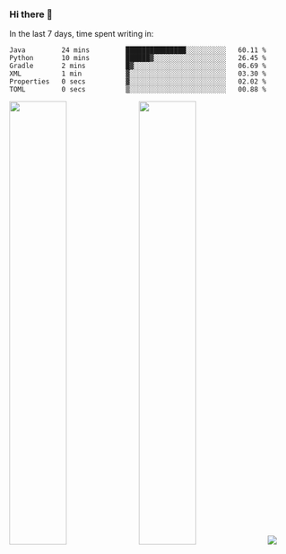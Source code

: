 ### Hi there 👋

In the last 7 days, time spent writing in:

<!--START_SECTION:waka-->

```text
Java         24 mins         ███████████████░░░░░░░░░░   60.11 %
Python       10 mins         ██████▓░░░░░░░░░░░░░░░░░░   26.45 %
Gradle       2 mins          █▓░░░░░░░░░░░░░░░░░░░░░░░   06.69 %
XML          1 min           ▓░░░░░░░░░░░░░░░░░░░░░░░░   03.30 %
Properties   0 secs          ▓░░░░░░░░░░░░░░░░░░░░░░░░   02.02 %
TOML         0 secs          ▒░░░░░░░░░░░░░░░░░░░░░░░░   00.88 %
```

<!--END_SECTION:waka-->

<img src="https://wakatime.com/share/@jimtje/5d0c92de-08f8-4a72-8f2f-6a9693d1e318.svg" width=45% height=45%> <img src="https://wakatime.com/share/@jimtje/501498ae-bda5-4da7-a89d-b40bcdd5556d.svg" width=45% height=45%>
![](https://hit.yhype.me/github/profile?user_id=43537315)
